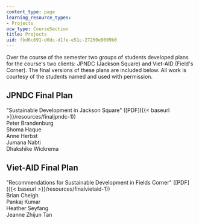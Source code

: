 ```yaml
---
content_type: page
learning_resource_types:
- Projects
ocw_type: CourseSection
title: Projects
uid: fbd6c691-d0dc-d1fe-e51c-27260e9009b0
---
```


Over the course of the semester two groups of students developed plans for the course's two clients: JPNDC (Jackson Square) and Viet-AID (Field's Corner). The final versions of these plans are included below. All work is courtesy of the students named and used with permission.

JPNDC Final Plan
----------------

"Sustainable Development in Jackson Square" ([PDF]({{< baseurl >}}/resources/finaljpndc-1))  
Peter Brandenburg  
Shoma Haque  
Anne Herbst  
Jumana Nabti  
Dhakshike Wickrema

Viet-AID Final Plan
-------------------

"Recommendations for Sustainable Development in Fields Corner" ([PDF]({{< baseurl >}}/resources/finalvietaid-1))  
Brian Cheigh  
Pankaj Kumar  
Heather Seyfang  
Jeanne Zhijun Tan